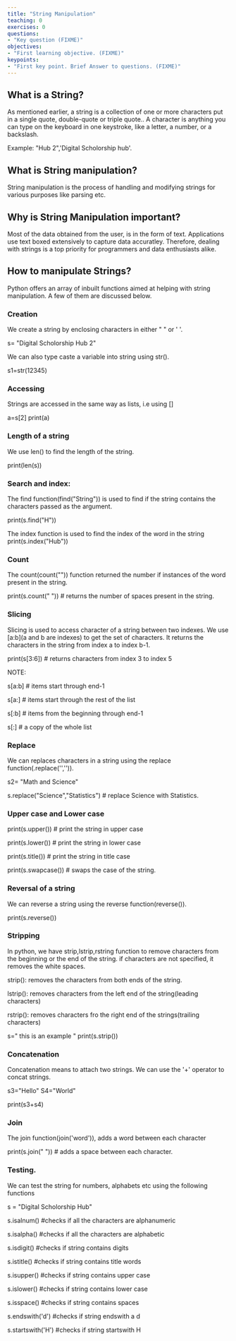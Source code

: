 ```yaml
---
title: "String Manipulation"
teaching: 0
exercises: 0
questions:
- "Key question (FIXME)"
objectives:
- "First learning objective. (FIXME)"
keypoints:
- "First key point. Brief Answer to questions. (FIXME)"
---
```


## What is a String?


As mentioned earlier, a string is a collection of one or more characters put in a single quote, double-quote or triple quote.. A character is anything you can type on the keyboard in one keystroke, like a letter, a number, or a backslash.

Example: "Hub 2",'Digital Scholorship hub'.

## What is String manipulation?

String manipulation is the process of handling and modifying strings for various purposes like parsing etc.

## Why is String Manipulation important?

Most of the data obtained from the user, is in the form of text. Applications use text boxed extensively to capture data accuratley. Therefore, dealing with strings is a top priority for programmers and data enthusiasts alike.

## How to manipulate Strings?

Python offers an array of inbuilt functions aimed at helping with string manipulation. A few of them are discussed below.

### Creation

We create a string by enclosing characters in either " " or  ' '.

s= "Digital Scholorship Hub 2"

We can also type caste a variable into string using str().

s1=str(12345)


### Accessing

Strings are accessed in the same way as lists, i.e using []

a=s[2]
print(a)


### Length of a string

We use len() to find the length of the string.

print(len(s))


### Search and index:

The find function(find("String")) is used to find if the string contains the characters passed as the argument.

print(s.find("H"))


The index function is used to find the index of the word in the string
print(s.index("Hub"))


### Count

The count(count("")) function returned the number if instances of the word present in the string.

print(s.count(" ")) # returns the number of spaces present in the string.


### Slicing

Slicing is used to access character of a string between two indexes. We use [a:b](a and b are indexes) to get the set of characters. It returns the characters in the string from index a to index b-1.

print(s[3:6]) # returns characters from index 3 to index 5

NOTE:


s[a:b] # items start through end-1


s[a:] # items start through the rest of the list


s[:b] # items from the beginning through end-1


s[:] # a copy of the whole list





### Replace

We can replaces characters in a string using the replace function(.replace('','')).


s2= "Math and Science"


s.replace("Science","Statistics") # replace Science with Statistics.


### Upper case and Lower case

print(s.upper()) # print the string in upper case


print(s.lower()) # print the string in lower case


print(s.title()) # print the string in title case


print(s.swapcase()) # swaps the case of the string.


### Reversal of a string

We can reverse a string using the reverse function(reverse()).

print(s.reverse())


### Stripping

In python, we have strip,lstrip,rstring function to remove characters from the beginning or the end of the string. if characters are not specified, it removes the white spaces.

strip(): removes the characters from both ends of the string.


lstrip(): removes characters from the left end of the string(leading characters)


rstrip(): removes characters fro the right end of the strings(trailing characters)



s=" this is an example "
print(s.strip())


### Concatenation

Concatenation means to attach two strings. We can use the '+' operator to concat strings.

s3="Hello"
S4="World"

print(s3+s4)


### Join

The join function(join('word')), adds a word between each character

print(s.join(" ")) # adds a space between each character.


### Testing.

We can test the string for numbers, alphabets etc using the following functions

s = "Digital Scholorship Hub"

s.isalnum() #checks if all the characters are alphanumeric 


s.isalpha() #checks if all the characters are alphabetic


s.isdigit() #checks if string contains digits


s.istitle() #checks if string contains title words


s.isupper() #checks if string contains upper case


s.islower() #checks if string contains lower case


s.isspace() #checks if string contains spaces


s.endswith('d') #checks if string endswith a d


s.startswith('H') #checks if string startswith H


